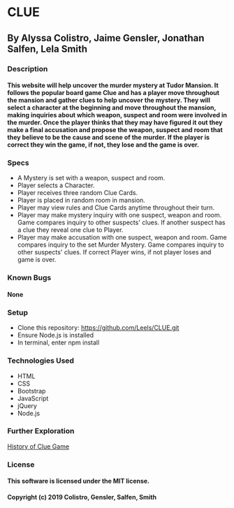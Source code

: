 # CLUE
## By Alyssa Colistro, Jaime Gensler, Jonathan Salfen, Lela Smith

### Description
#### This website will help uncover the murder mystery at Tudor Mansion. It follows the popular board game Clue and has a player move throughout the mansion and gather clues to help uncover the mystery. They will select a character at the beginning and move throughout the mansion, making inquiries about which weapon, suspect and room were involved in the murder. Once the player thinks that they may have figured it out they make a final accusation and propose the weapon, suspect and room that they believe to be the cause and scene of the murder. If the player is correct they win the game, if not, they lose and the game is over.

### Specs
* A Mystery is set with a weapon, suspect and room.
* Player selects a Character.
* Player receives three random Clue Cards.
* Player is placed in random room in mansion.
* Player may view rules and Clue Cards anytime throughout their turn.
* Player may make mystery inquiry with one suspect, weapon and room. Game compares inquiry to other suspects' clues. If another suspect has a clue they reveal one clue to Player.
* Player may make accusation with one suspect, weapon and room. Game compares inquiry to the set Murder Mystery. Game compares inquiry to other suspects' clues. If correct Player wins, if not player loses and game is over.

### Known Bugs
#### None

### Setup
* Clone this repository: https://github.com/Leels/CLUE.git
* Ensure Node.js is installed
* In terminal, enter npm install

### Technologies Used
* HTML
* CSS
* Bootstrap
* JavaScript
* jQuery
* Node.js

### Further Exploration

[History of Clue Game](https://www.history.com/news/clue-game-origin-wwii)

### License
#### This software is licensed under the MIT license.

#### Copyright (c) 2019 Colistro, Gensler, Salfen, Smith

